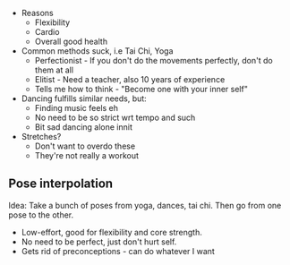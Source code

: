 - Reasons
	- Flexibility
	- Cardio
	- Overall good health
- Common methods suck, i.e Tai Chi, Yoga
	- Perfectionist - If you don't do the movements perfectly, don't do them at all
	- Elitist - Need a teacher, also 10 years of experience
	- Tells me how to think - "Become one with your inner self"
- Dancing fulfills similar needs, but:
	- Finding music feels eh
	- No need to be so strict wrt tempo and such
	- Bit sad dancing alone innit
- Stretches?
	- Don't want to overdo these
	- They're not really a workout

## Pose interpolation
Idea: Take a bunch of poses from yoga, dances, tai chi. Then go from one pose to the other.
- Low-effort, good for flexibility and core strength.
- No need to be perfect, just don't hurt self.
- Gets rid of preconceptions - can do whatever I want

